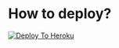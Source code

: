 # How to deploy?

[![Deploy To Heroku](https://www.herokucdn.com/deploy/button.svg)](https://dashboard.heroku.com/new?template=https://github.com/Aliyevdii/Nezrin)


